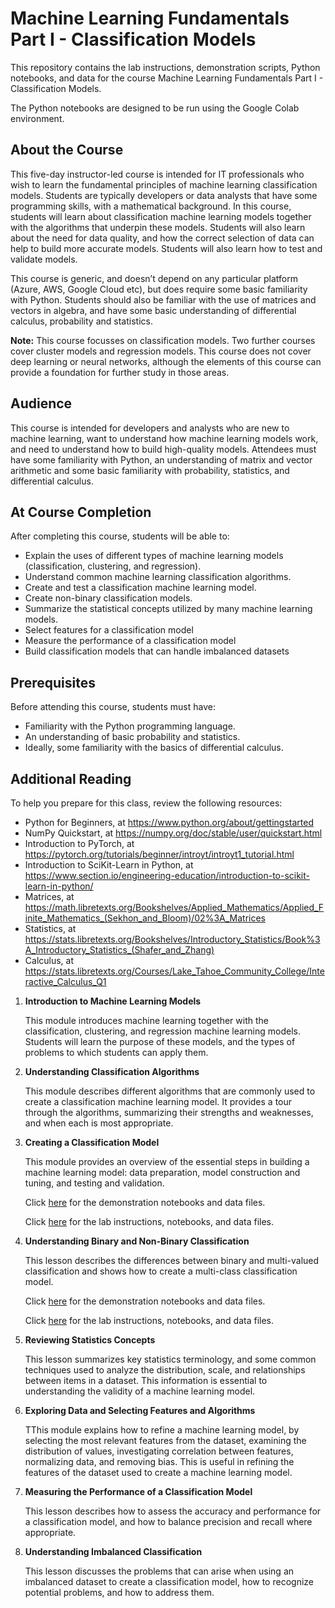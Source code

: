 # Machine Learning Fundamentals Part I - Classification Models

This repository contains the lab instructions, demonstration scripts, Python notebooks, and data for the course Machine Learning Fundamentals Part I - Classification Models.

The Python notebooks are designed to be run using the Google Colab environment.

## About the Course

This five-day instructor-led course is intended for IT professionals who wish to learn the fundamental principles of machine learning classification models. Students are typically developers or data analysts that have some programming skills, with a mathematical background. In this course, students will learn about classification machine learning models together with the algorithms that underpin these models.  Students will also learn about the need for data quality, and how the correct selection of data can help to build more accurate models. Students will also learn how to test and validate models.

This course is generic, and doesn’t depend on any particular platform (Azure, AWS, Google Cloud etc), but does require some basic familiarity with Python. Students should also be familiar with the use of matrices and vectors in algebra, and have some basic understanding of differential calculus, probability and statistics.

**Note:** This course focusses on classification models. Two further courses cover cluster models and regression models. This course does not cover deep learning or neural networks, although the elements of this course can provide a foundation for further study in those areas.


## Audience

This course is intended for developers and analysts who are new to machine learning, want to understand how machine learning models work, and need to understand how to build high-quality models. Attendees must have some familiarity with Python, an understanding of matrix and vector arithmetic and some basic familiarity with probability, statistics, and differential calculus. 

## At Course Completion

After completing this course, students will be able to:

- Explain the uses of different types of machine learning models (classification, clustering, and regression).
- Understand common machine learning classification algorithms.
- Create and test a classification machine learning model.
- Create non-binary classification models.
- Summarize the statistical concepts utilized by many machine learning models.
- Select features for a classification model
- Measure the performance of a classification model
- Build classification models that can handle imbalanced datasets

## Prerequisites

Before attending this course, students must have:

- Familiarity with the Python programming language.
- An understanding of basic probability and statistics.
- Ideally, some familiarity with the basics of differential calculus.

## Additional Reading

To help you prepare for this class, review the following resources:

- Python for Beginners, at https://www.python.org/about/gettingstarted
- NumPy Quickstart, at https://numpy.org/doc/stable/user/quickstart.html
- Introduction to PyTorch, at https://pytorch.org/tutorials/beginner/introyt/introyt1_tutorial.html
- Introduction to SciKit-Learn in Python, at https://www.section.io/engineering-education/introduction-to-scikit-learn-in-python/
- Matrices, at https://math.libretexts.org/Bookshelves/Applied_Mathematics/Applied_Finite_Mathematics_(Sekhon_and_Bloom)/02%3A_Matrices
- Statistics, at https://stats.libretexts.org/Bookshelves/Introductory_Statistics/Book%3A_Introductory_Statistics_(Shafer_and_Zhang)
- Calculus, at https://stats.libretexts.org/Courses/Lake_Tahoe_Community_College/Interactive_Calculus_Q1

1. **Introduction to Machine Learning Models**

    This module introduces machine learning together with the classification, clustering, and regression machine learning models. Students will learn the purpose of these models, and the types of problems to which students can apply them.

1. **Understanding Classification Algorithms**

    This module describes different algorithms that are commonly used to create a classification machine learning model. It provides a tour through the algorithms, summarizing their strengths and weaknesses, and when each is most appropriate.

1. **Creating a Classification Model**

    This module provides an overview of the essential steps in building a machine learning model: data preparation, model construction and tuning, and testing and validation.

    Click [here](https://github.com/cm-int/classification_models/tree/main/module_3/Democode) for the demonstration notebooks and data files.

    Click [here](https://github.com/cm-int/classification_models/tree/main/module_3/Labs) for the lab instructions, notebooks, and data files.

1. **Understanding Binary and Non-Binary Classification**

    This lesson describes the differences between binary and multi-valued classification and shows how to create a multi-class classification model.

    Click [here](https://github.com/cm-int/machine-learning-fundamentals/tree/main/module_4/Democode) for the demonstration notebooks and data files.

    Click [here](https://github.com/cm-int/machine-learning-fundamentals/tree/main/module_4/Labs) for the lab instructions, notebooks, and data files.

1. **Reviewing Statistics Concepts**

    This lesson summarizes key statistics terminology, and some common techniques used to analyze the distribution, scale, and relationships between items in a dataset. This information is essential to understanding the validity of a machine learning model.

1. **Exploring Data and Selecting Features and Algorithms**

    TThis module explains how to refine a machine learning model, by selecting the most relevant features from the dataset, examining the distribution of values, investigating correlation between features, normalizing data, and removing bias. This is useful in refining the features of the dataset used to create a machine learning model.

1. **Measuring the Performance of a Classification Model**

    This lesson describes how to assess the accuracy and performance for a classification model, and how to balance precision and recall where appropriate.

1. **Understanding Imbalanced Classification**

    This lesson discusses the problems that can arise when using an imbalanced dataset to create a classification model, how to recognize potential problems, and how to address them.

